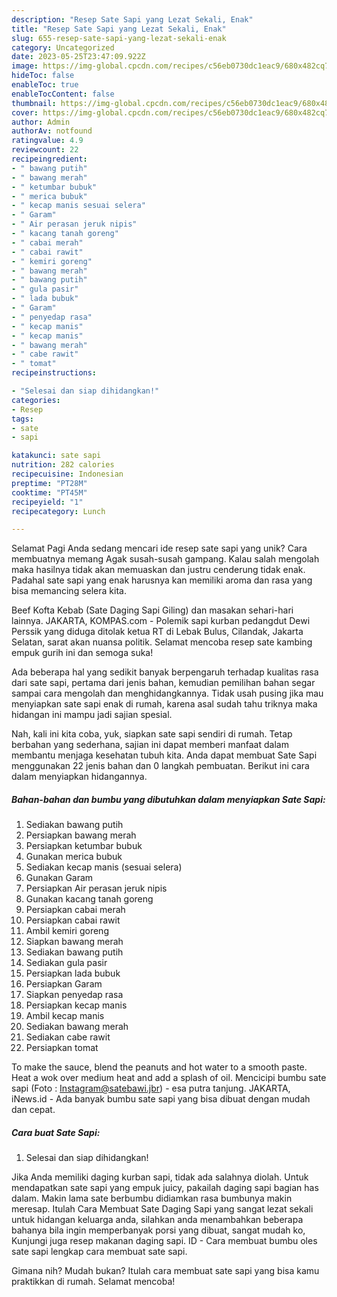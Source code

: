 ```yaml
---
description: "Resep Sate Sapi yang Lezat Sekali, Enak"
title: "Resep Sate Sapi yang Lezat Sekali, Enak"
slug: 655-resep-sate-sapi-yang-lezat-sekali-enak
category: Uncategorized
date: 2023-05-25T23:47:09.922Z
image: https://img-global.cpcdn.com/recipes/c56eb0730dc1eac9/680x482cq70/sate-sapi-foto-resep-utama.jpg
hideToc: false
enableToc: true
enableTocContent: false
thumbnail: https://img-global.cpcdn.com/recipes/c56eb0730dc1eac9/680x482cq70/sate-sapi-foto-resep-utama.jpg
cover: https://img-global.cpcdn.com/recipes/c56eb0730dc1eac9/680x482cq70/sate-sapi-foto-resep-utama.jpg
author: Admin
authorAv: notfound
ratingvalue: 4.9
reviewcount: 22
recipeingredient:
- " bawang putih"
- " bawang merah"
- " ketumbar bubuk"
- " merica bubuk"
- " kecap manis sesuai selera"
- " Garam"
- " Air perasan jeruk nipis"
- " kacang tanah goreng"
- " cabai merah"
- " cabai rawit"
- " kemiri goreng"
- " bawang merah"
- " bawang putih"
- " gula pasir"
- " lada bubuk"
- " Garam"
- " penyedap rasa"
- " kecap manis"
- " kecap manis"
- " bawang merah"
- " cabe rawit"
- " tomat"
recipeinstructions:

- "Selesai dan siap dihidangkan!"
categories:
- Resep
tags:
- sate
- sapi

katakunci: sate sapi 
nutrition: 282 calories
recipecuisine: Indonesian
preptime: "PT28M"
cooktime: "PT45M"
recipeyield: "1"
recipecategory: Lunch

---
```



Selamat Pagi Anda sedang mencari ide resep sate sapi yang unik? Cara membuatnya memang Agak susah-susah gampang. Kalau salah mengolah maka hasilnya tidak akan memuaskan dan justru cenderung tidak enak. Padahal sate sapi yang enak harusnya kan memiliki aroma dan rasa yang bisa memancing selera kita.


Beef Kofta Kebab (Sate Daging Sapi Giling) dan masakan sehari-hari lainnya. JAKARTA, KOMPAS.com - Polemik sapi kurban pedangdut Dewi Perssik yang diduga ditolak ketua RT di Lebak Bulus, Cilandak, Jakarta Selatan, sarat akan nuansa politik. Selamat mencoba resep sate kambing empuk gurih ini dan semoga suka!

Ada beberapa hal yang sedikit banyak berpengaruh terhadap kualitas rasa dari sate sapi, pertama dari jenis bahan, kemudian pemilihan bahan segar sampai cara mengolah dan menghidangkannya. Tidak usah pusing jika mau menyiapkan sate sapi enak di rumah, karena asal sudah tahu triknya maka hidangan ini mampu jadi sajian spesial.


Nah, kali ini kita coba, yuk, siapkan sate sapi sendiri di rumah. Tetap berbahan yang sederhana, sajian ini dapat memberi manfaat dalam membantu menjaga kesehatan tubuh kita. Anda dapat membuat Sate Sapi menggunakan 22 jenis bahan dan 0 langkah pembuatan. Berikut ini cara dalam menyiapkan hidangannya.

<!--inarticleads1-->

##### Bahan-bahan dan bumbu yang dibutuhkan dalam menyiapkan Sate Sapi:

1. Sediakan  bawang putih
1. Persiapkan  bawang merah
1. Persiapkan  ketumbar bubuk
1. Gunakan  merica bubuk
1. Sediakan  kecap manis (sesuai selera)
1. Gunakan  Garam
1. Persiapkan  Air perasan jeruk nipis
1. Gunakan  kacang tanah goreng
1. Persiapkan  cabai merah
1. Persiapkan  cabai rawit
1. Ambil  kemiri goreng
1. Siapkan  bawang merah
1. Sediakan  bawang putih
1. Sediakan  gula pasir
1. Persiapkan  lada bubuk
1. Persiapkan  Garam
1. Siapkan  penyedap rasa
1. Persiapkan  kecap manis
1. Ambil  kecap manis
1. Sediakan  bawang merah
1. Sediakan  cabe rawit
1. Persiapkan  tomat


To make the sauce, blend the peanuts and hot water to a smooth paste. Heat a wok over medium heat and add a splash of oil. Mencicipi bumbu sate sapi (Foto : Instagram@satebawi.jbr) - esa putra tanjung. JAKARTA, iNews.id - Ada banyak bumbu sate sapi yang bisa dibuat dengan mudah dan cepat. 

<!--inarticleads2-->

##### Cara buat Sate Sapi:


1. Selesai dan siap dihidangkan!

Jika Anda memiliki daging kurban sapi, tidak ada salahnya diolah. Untuk mendapatkan sate sapi yang empuk juicy, pakailah daging sapi bagian has dalam. Makin lama sate berbumbu didiamkan rasa bumbunya makin meresap. Itulah Cara Membuat Sate Daging Sapi yang sangat lezat sekali untuk hidangan keluarga anda, silahkan anda menambahkan beberapa bahanya bila ingin memperbanyak porsi yang dibuat, sangat mudah ko, Kunjungi juga resep makanan daging sapi. ID - Cara membuat bumbu oles sate sapi lengkap cara membuat sate sapi. 

Gimana nih? Mudah bukan? Itulah cara membuat sate sapi yang bisa kamu praktikkan di rumah. Selamat mencoba!
